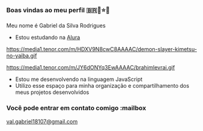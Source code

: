 ### **Boas vindas ao meu perfil** 🇧🇷👼⭐🥇

Meu nome é Gabriel da Silva Rodrigues 

- Estou estudando na [Alura](https://www.alura.com.br)

https://media1.tenor.com/m/HDXV9N8cwC8AAAAC/demon-slayer-kimetsu-no-yaiba.gif




https://media1.tenor.com/m/JY6dONYq3EwAAAAC/brahimlevrai.gif
- Estou me desenvolvendo na linguagem JavaScript
- Utilizo esse espaço para minha organização e compartilhamento dos meus projetos desenvolvidos

### Você pode entrar em contato comigo :mailbox

val.gabriel18107@gmail.com 


